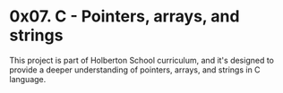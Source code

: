 # 0x07. C - Pointers, arrays, and strings

This project is part of Holberton School curriculum, and it's designed to provide a deeper understanding of pointers, arrays, and strings in C language. 
